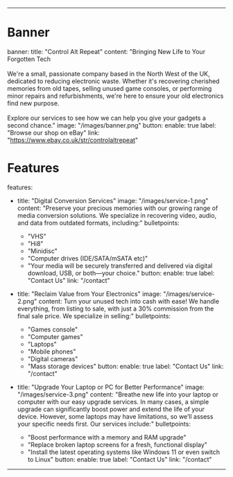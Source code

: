 
---
# Banner
banner:
  title: "Control Alt Repeat"
  content: "Bringing New Life to Your Forgotten Tech<br /><br />We're a small, passionate company based in the North West of the UK, dedicated to reducing electronic waste. Whether it's recovering cherished memories from old tapes, selling unused game consoles, or performing minor repairs and refurbishments, we're here to ensure your old electronics find new purpose.<br /><br />Explore our services to see how we can help you give your gadgets a second chance."
  image: "/images/banner.png"
  button:
    enable: true
    label: "Browse our shop on eBay"
    link: "https://www.ebay.co.uk/str/controlaltrepeat"

# Features
features:
  - title: "Digital Conversion Services"
    image: "/images/service-1.png"
    content: "Preserve your precious memories with our growing range of media conversion solutions. We specialize in recovering video, audio, and data from outdated formats, including:"
    bulletpoints:
      - "VHS"
      - "Hi8"
      - "Minidisc"
      - "Computer drives (IDE/SATA/mSATA etc)"
      - "Your media will be securely transferred and delivered via digital download, USB, or both—your choice."
    button:
      enable: true
      label: "Contact Us"
      link: "/contact"

  - title: "Reclaim Value from Your Electronics"
    image: "/images/service-2.png"
    content: Turn your unused tech into cash with ease! We handle everything, from listing to sale, with just a 30% commission from the final sale price. We specialize in selling:"
    bulletpoints:
      - "Games console"
      - "Computer games"
      - "Laptops"
      - "Mobile phones"
      - "Digital cameras"
      - "Mass storage devices"
    button:
      enable: true
      label: "Contact Us"
      link: "/contact"

  - title: "Upgrade Your Laptop or PC for Better Performance"
    image: "/images/service-3.png"
    content: "Breathe new life into your laptop or computer with our easy upgrade services. In many cases, a simple upgrade can significantly boost power and extend the life of your device. However, some laptops may have limitations, so we’ll assess your specific needs first. Our services include:"
    bulletpoints:
      - "Boost performance with a memory and RAM upgrade"
      - "Replace broken laptop screens for a fresh, functional display"
      - "Install the latest operating systems like Windows 11 or even switch to Linux"
    button:
      enable: true
      label: "Contact Us"
      link: "/contact"
---
